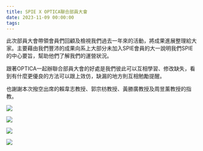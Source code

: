 ```yaml
---
title: SPIE X OPTICA聯合部員大會
date: 2023-11-09 00:00:00
tags:
---
```


此次部員大會帶領會員們回顧及檢視我們過去一年來的活動，將成果進展整理給大家。主要藉由我們豐沛的成果向系上大部分未加入SPIE會員的大一說明我們SPIE的中心要旨，幫助他們了解我們的運營狀況。

跟著OPTICA一起辦聯合部員大會的好處是我們彼此可以互相學習、修改缺失，看到有什麼更優良的方法可以跟上效仿，缺漏的地方則互相勉勵提醒。

也謝謝本次撥空出席的賴韋志教授、郭宗枋教授、黃勝廣教授及周昱薰教授的指教。

![](SPIE-X-OPTICA聯合部員大會1.jpg)

![](SPIE-X-OPTICA聯合部員大會2.jpg)

![](SPIE-X-OPTICA聯合部員大會3.jpg)

![](SPIE-X-OPTICA聯合部員大會4.jpg)



